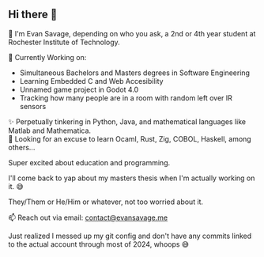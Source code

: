 ## Hi there 👋  
💯 I'm Evan Savage, depending on who you ask, a 2nd or 4th year student at Rochester Institute of Technology.  
  
🔭 Currently Working on:
  - Simultaneous Bachelors and Masters degrees in Software Engineering
  - Learning Embedded C and Web Accesibility
  - Unnamed game project in Godot 4.0
  - Tracking how many people are in a room with random left over IR sensors

✨ Perpetually tinkering in Python, Java, and mathematical languages like Matlab and Mathematica.  
🌱 Looking for an excuse to learn Ocaml, Rust, Zig, COBOL, Haskell, among others...  
  
Super excited about education and programming.  
  
I'll come back to yap about my masters thesis when I'm actually working on it. 😅  
  
They/Them or He/Him or whatever, not too worried about it.  
  
📫 Reach out via email: [contact@evansavage.me](mailto:contact@evansavage.me)  
  
Just realized I messed up my git config and don't have any commits linked to the actual account through most of 2024, whoops 😅
